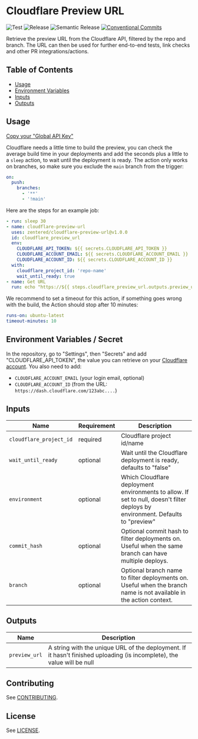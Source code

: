 # Cloudflare Preview URL

![Test](https://github.com/zentered/cloudflare-preview-url/workflows/Test/badge.svg)
![Release](https://github.com/zentered/cloudflare-preview-url/workflows/Publish/badge.svg)
![Semantic Release](https://github.com/govolition/storefront-api/workflows/Semantic%20Release/badge.svg)
[![Conventional Commits](https://img.shields.io/badge/Conventional%20Commits-1.0.0-yellow.svg)](https://conventionalcommits.org)

Retrieve the preview URL from the Cloudflare API, filtered by the repo and branch. The URL can then be used for further end-to-end tests, link checks and other PR integrations/actions.

## Table of Contents

- [Usage](#usage)
- [Environment Variables](#environment-variables--secret)
- [Inputs](#inputs)
- [Outputs](#outputs)

## Usage

[Copy your "Global API Key"](https://dash.cloudflare.com/profile/api-tokens)

Cloudflare needs a little time to build the preview, you can check the average build time in your deployments and add the seconds plus a little to a `sleep` action, to wait until the deployment is ready. The action only works on branches, so make sure you exclude the `main` branch from the trigger:

```yaml
on:
  push:
    branches:
      - '**'
      - '!main'
```

Here are the steps for an example job:

```yaml
- run: sleep 30
- name: cloudflare-preview-url
  uses: zentered/cloudflare-preview-url@v1.0.0
  id: cloudflare_preview_url
  env:
    CLOUDFLARE_API_TOKEN: ${{ secrets.CLOUDFLARE_API_TOKEN }}
    CLOUDFLARE_ACCOUNT_EMAIL: ${{ secrets.CLOUDFLARE_ACCOUNT_EMAIL }}
    CLOUDFLARE_ACCOUNT_ID: ${{ secrets.CLOUDFLARE_ACCOUNT_ID }}
  with:
    cloudflare_project_id: 'repo-name'
    wait_until_ready: true
- name: Get URL
  run: echo "https://${{ steps.cloudflare_preview_url.outputs.preview_url }}"
```

We recommend to set a timeout for this action, if something goes wrong with the build, the Action should stop after 10 minutes:

```yaml
runs-on: ubuntu-latest
timeout-minutes: 10
```

## Environment Variables / Secret

In the repository, go to "Settings", then "Secrets" and add "CLOUDFLARE_API_TOKEN", the value you can retrieve on your [Cloudflare account](https://dash.cloudflare.com/profile/api-tokens). You also need to add:

- `CLOUDFLARE_ACCOUNT_EMAIL` (your login email, optional)
- `CLOUDFLARE_ACCOUNT_ID` (from the URL: `https://dash.cloudflare.com/123abc....`)

## Inputs

| Name                    | Requirement | Description                                                                                                                     |
| ----------------------- | ----------- | ------------------------------------------------------------------------------------------------------------------------------- |
| `cloudflare_project_id` | required    | Cloudflare project id/name                                                                                                      |
| `wait_until_ready`      | optional    | Wait until the Cloudflare deployment is ready, defaults to "false"                                                              |
| `environment`           | optional    | Which Cloudflare deployment environments to allow. If set to null, doesn't filter deploys by environment. Defaults to "preview" |
| `commit_hash`           | optional    | Optional commit hash to filter deployments on. Useful when the same branch can have multiple deploys.                           |
| `branch`           | optional    | Optional branch name to filter deployments on. Useful when the branch name is not available in the action context.                           |

## Outputs

| Name          | Description                                                                                                             |
| ------------- | ----------------------------------------------------------------------------------------------------------------------- |
| `preview_url` | A string with the unique URL of the deployment. If it hasn't finished uploading (is incomplete), the value will be null |

## Contributing

See [CONTRIBUTING](CONTRIBUTING.md).

## License

See [LICENSE](LICENSE).
